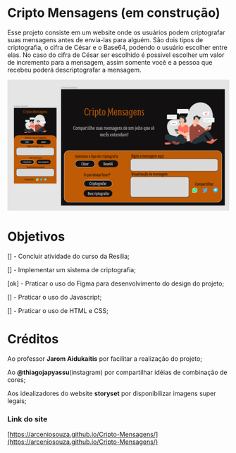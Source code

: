 # Cripto Mensagens (em construção)

Esse projeto consiste em um website onde os usuários podem criptografar suas mensagens antes de envia-las para alguém. São dois tipos de criptografia, o cifra de César e o Base64, podendo o usuário escolher entre elas. No caso do cifra de César ser escolhido é possivel escolher um valor de incremento para a mensagem, assim somente você e a pessoa que recebeu poderá descriptografar a mensagem.

![design-projeto](./projetoFigma.PNG)

# Objetivos

[] - Concluir atividade do curso da Resilia;

[] - Implementar um sistema de criptografia;

[ok] - Praticar o uso do Figma para desenvolvimento do design do projeto;

[] - Praticar o uso do Javascript;

[] - Praticar o uso de HTML e CSS;

# Créditos

Ao professor **Jarom Aidukaitis** por facilitar a realização do projeto;

Ao **@thiagojapyassu**(instagram) por compartilhar idéias de combinação de cores;

Aos idealizadores do website **storyset** por disponibilizar imagens super legais;

### Link do site

[https://arceniosouza.github.io/Cripto-Mensagens/](https://arceniosouza.github.io/Cripto-Mensagens/)